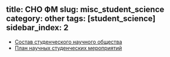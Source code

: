title: СНО ФМ
slug: misc_student_science
category: other
tags: [student_science]
sidebar_index: 2
---

- [Состав студенческого научного общества](/files/sostav_sno.doc)
- [План научных студенческих мероприятий](/files/student_event_plan.doc)